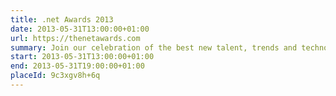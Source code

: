 ```yaml
---
title: .net Awards 2013
date: 2013-05-31T13:00:00+01:00
url: https://thenetawards.com
summary: Join our celebration of the best new talent, trends and technologies in the web design and development industry!
start: 2013-05-31T13:00:00+01:00
end: 2013-05-31T19:00:00+01:00
placeId: 9c3xgv8h+6q
---
```

